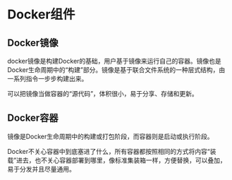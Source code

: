 # Docker组件

## Docker镜像
docker镜像是构建Docker的基础，用户基于镜像来运行自己的容器。镜像也是Docker生命周期中的“构建”部分。镜像是基于联合文件系统的一种层式结构，由一系列指令一步步构建出来。

可以把镜像当做容器的“源代码”，体积很小，易于分享、存储和更新。

## Docker容器
镜像是Docker生命周期中的构建或打包阶段，而容器则是启动或执行阶段。

Docker不关心容器中到底塞进了什么，所有容器都按照相同的方式将内容“装载”进去，也不关心容器部署到哪里，像标准集装箱一样，方便替换，可以叠加，易于分发并且尽量通用。

